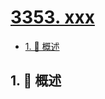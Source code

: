 # [3353. xxx](https://github.com/Tdahuyou/TNotes.leetcode/tree/main/notes/3353.%20xxx)

<!-- region:toc -->

- [1. 📝 概述](#1--概述)

<!-- endregion:toc -->

## 1. 📝 概述
